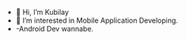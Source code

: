 - 👋 Hi, I’m Kubilay
- 👀 I’m interested in Mobile Application Developing.
- -Android Dev wannabe.


<!---
bencoobie/bencoobie is a ✨ special ✨ repository because its `README.md` (this file) appears on your GitHub profile.
You can click the Preview link to take a look at your changes.
--->
